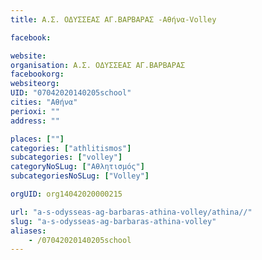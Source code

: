 ```yaml
---
title: Α.Σ. ΟΔΥΣΣΕΑΣ ΑΓ.ΒΑΡΒΑΡΑΣ -Αθήνα-Volley

facebook:

website:
organisation: Α.Σ. ΟΔΥΣΣΕΑΣ ΑΓ.ΒΑΡΒΑΡΑΣ 
facebookorg:
websiteorg:
UID: "07042020140205school"
cities: "Αθήνα"
perioxi: ""
address: ""

places: [""]
categories: ["athlitismos"]
subcategories: ["volley"]
categoryNoSLug: ["Αθλητισμός"]
subcategoriesNoSLug: ["Volley"]

orgUID: org14042020000215

url: "a-s-odysseas-ag-barbaras-athina-volley/athina//"
slug: "a-s-odysseas-ag-barbaras-athina-volley"
aliases:
    - /07042020140205school
---
```





